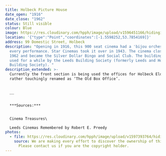 ```yaml
---
title: Holbeck Picture House
date_open: "1916"
date_close: "1962"
status: Still visible
colour: Blue
image: https://res.cloudinary.com/hpph/image/upload/v1596451166/hidinginplainsight/holbeckpicturehouse.svg
location: '{"type":"Point","coordinates":[-1.5598252,53.7854169]}'
address: 99 Domestic Street, Holbeck
description: "Opening in 1916, this 900 seat cinema had a 'bijou orchestra’ at
  every performance. Star Cinemas took it over in 1943. The cinema closed in in
  1962 and became the Silver Dollar Bingo and Social Club. The building was then
  used for a while by the Leeds Building Society (formerly Leeds and Holbeck
  Building Society). "
description_extended: >-
  Currently the front section is being used the offices for Holbeck Elderly Aid,
  rather touchingly renamed as ‘The Old Box Office’.


  __


  ***Sources:***


  Cinema Treasures\

  Leeds Cinemas Remembered by Robert E. Preedy
photos:
  - file: https://res.cloudinary.com/hpph/image/upload/v1597393764/hidinginplainsight/Holbeck_Picture_House.jpg
    source: We are making every effort to discover the ownership of this photo.
      Please contact us if you are the copyright holder.
---
```

